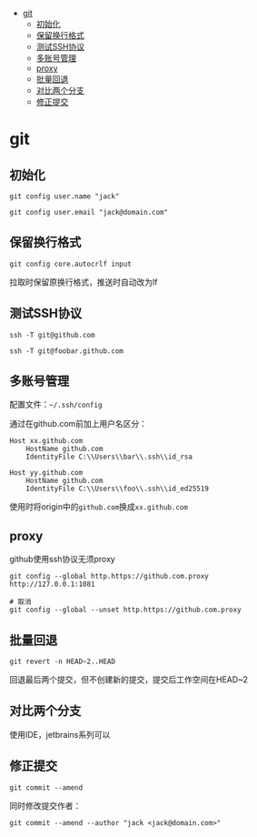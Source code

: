 <!--ts-->
* [git](#git)
   * [初始化](#初始化)
   * [保留换行格式](#保留换行格式)
   * [测试SSH协议](#测试ssh协议)
   * [多账号管理](#多账号管理)
   * [proxy](#proxy)
   * [批量回退](#批量回退)
   * [对比两个分支](#对比两个分支)
   * [修正提交](#修正提交)
<!--te-->

# git

## 初始化

`git config user.name "jack"`

`git config user.email "jack@domain.com"`

## 保留换行格式

`git config core.autocrlf input`

拉取时保留原换行格式，推送时自动改为lf

## 测试SSH协议

`ssh -T git@github.com`

`ssh -T git@foobar.github.com`

## 多账号管理

配置文件：`~/.ssh/config`

通过在github.com前加上用户名区分：

```
Host xx.github.com
	HostName github.com
	IdentityFile C:\\Users\\bar\\.ssh\\id_rsa
	
Host yy.github.com
	HostName github.com
	IdentityFile C:\\Users\\foo\\.ssh\\id_ed25519
```

使用时将origin中的`github.com`换成`xx.github.com`

## proxy

github使用ssh协议无须proxy

```shell
git config --global http.https://github.com.proxy http://127.0.0.1:1081

# 取消
git config --global --unset http.https://github.com.proxy
```

## 批量回退

`git revert -n HEAD~2..HEAD`

回退最后两个提交，但不创建新的提交，提交后工作空间在HEAD~2

## 对比两个分支

使用IDE，jetbrains系列可以

## 修正提交

`git commit --amend`

同时修改提交作者：

`git commit --amend --author "jack <jack@domain.com>"`